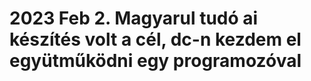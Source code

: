 <h1>2023 Feb 2. Magyarul tudó ai készítés volt a cél, dc-n kezdem el együtműködni egy programozóval</h1>